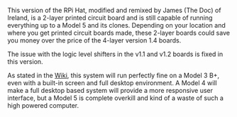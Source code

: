 This version of the RPi Hat, modified and remixed by James (The Doc) of Ireland, is a 2-layer printed circuit board and is still capable of running everything up to a Model 5 and its clones. Depending on your location and where you get printed circuit boards made, these 2-layer boards could save you money over the price of the 4-layer version 1.4 boards.

The issue with the logic level shifters in the v1.1 and v1.2 boards is fixed in this version.

As stated in the [Wiki](https://github.com/larry-athey/rpi-smart-still/wiki), this system will run perfectly fine on a Model 3 B+, even with a built-in screen and full desktop environment. A Model 4 will make a full desktop based system will provide a more responsive user interface, but a Model 5 is complete overkill and kind of a waste of such a high powered computer.
